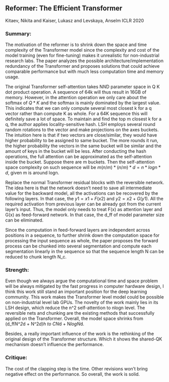 
## Reformer: The Efficient Transformer
Kitaev, Nikita and Kaiser, Lukasz and Levskaya, Anselm
ICLR 2020

### Summary:
The motivation of the reformer is to shrink down the space and time complexity of the Transformer model since the complexity and cost of the model training (even for fine-tuning) makes it unrealistic for non-industrial research labs. The paper analyzes the possible architecture/implementation redundancy of the Transformer and proposes solutions that could achieve comparable performance but with much less computation time and memory usage. 

The original Transformer self-attention takes N*N*D parameter space in Q K dot product operation. A sequence of 64k will thus result in 16GB of memory. However, in the attention operation we only care about the softmax of $Q*K$ and the softmax is mainly dominated by the largest value. This indicates that we can only compute several most closest k for a q vector rather  than compute K as whole. For a 64K sequence this will definitely save a lot of space. To maintain and find the top m closest k for a q, the author applies locality-sensitive hash. LSH employs several round random rotations to the vector and make projections on the axes buckets. The intuition here is that if two vectors are close/similar, they would have higher probability to be assigned to same bucket. The more rounds it run, the higher probability the vectors in the same bucket will be similar and the amount of keys in the bucket will be less. After conducting the hash operations, the full attention can be approximated as the self-attention inside the bucket. Suppose there are m buckets. Then the self-attention space complexity on such sequence will be $m(n/m)* (n/m)*d = n*logn*d$, given m is around logn.

Replace the normal Transformer residual blocks with the reversible network. The idea here is that the network doesn’t need to save all intermediate value for the backward model, all the activations can be recovered by the following layers. In that case, the  $y1 = x1 + F(x2)$ and $y2 =x2 +G(y1)$. All the required activation from previous layer can be already got from the current layer’s input. Thus, the model only needs to treat F(x) as attention layer and G(x) as feed-forward network. In that case, the d_ff of model parameter size can be eliminated.

Since the computation in feed-forward layers are independent across positions in a sequence, to further shrink down the computation space for processing the input sequence as whole, the paper proposes the forward process can be chunked into several segmentation and compute each segmentation linearly in the sequence so that the sequence length N can be reduced to chunk length N_c.

### Strength:
Even though we always argue the computational time and space problem will be always mitigated by the fast progress in computer hardware design, I think this work still stand an important position for the deep learning community. This work makes the Transformer level model could be possible on non-industrial level lab GPUs. The novelty of the work mainly lies in its LSH design, which reduce the n^2 self-attention to nlogn level. The reversible nets and chunking are the existing methods that successfully applied on the Transformer. Overall, the model space shrinks from (d_ff*N^2*d + N^2*d)*h to C*N*d + N*logN*d.

Besides, a really important influence of the work is the rethinking of the original design of the Transformer structure. Which it shows the shared-QK mechanism doesn’t influence the performance.

### Critique:
The cost of the clapping step is the time. Other revisions won’t bring negative effect on the performance. So overall, the work is solid.
